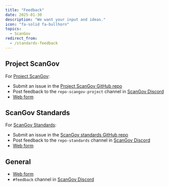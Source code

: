 ```yaml
---
title: "Feedback"
date: 2025-01-30
description: "We want your input and ideas."
icon: "fa-solid fa-bullhorn"
topics:
  - ScanGov
redirect_from:
  - /standards-feedback
---
```


## Project ScanGov

For [Project ScanGov](https://scangov.org):

- Submit an issue in the [Project ScanGov GitHub repo](https://github.com/ScanGov/scangov/issues/new/choose)
- Post feedback to the `repo-scangov-project` channel in [ScanGov Discord](https://discord.gg/aTCrf8HD)
- [Web form](https://docs.google.com/forms/d/e/1FAIpQLSeKiSG0f07leAwW1QqIMSoDIgTA92m0jVy6NADtiaoPhg4rww/viewform?usp=sharing)

## ScanGov Standards

For [ScanGov Standards](https://standards.scangov.org):

- Submit an issue in the [ScanGov standards GitHub repo](https://github.com/ScanGov/standards/issues/new/choose)
- Post feedback to the `repo-standards` channel in [ScanGov Discord](https://discord.gg/aTCrf8HD)
- [Web form](https://docs.google.com/forms/d/e/1FAIpQLSeKiSG0f07leAwW1QqIMSoDIgTA92m0jVy6NADtiaoPhg4rww/viewform?usp=sharing)

## General

- [Web form](https://docs.google.com/forms/d/e/1FAIpQLSeKiSG0f07leAwW1QqIMSoDIgTA92m0jVy6NADtiaoPhg4rww/viewform?usp=sharing)
- `#feedback` channel in [ScanGov Discord](https://discord.gg/EPCXEMAX5y)


